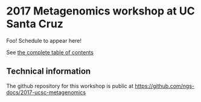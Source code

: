 # 2017 Metagenomics workshop at UC Santa Cruz

Foo! Schedule to appear here!

See [the complete table of contents](toc.html)

## Technical information

The github repository for this workshop is public at
https://github.com/ngs-docs/2017-ucsc-metagenomics
